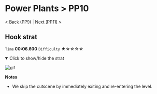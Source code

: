 # Power Plants > PP10

[< Back (PP9)](https://github.com/Doublevil/scbspeedrun/blob/main/levels/PP/PP9.md) | [Next (PP11) >](https://github.com/Doublevil/scbspeedrun/blob/main/levels/PP/PP11.md)

## Hook strat

`Time` **00:06.600** `Difficulty` ★☆☆☆☆
<details open>
  <summary>Click to show/hide the strat</summary>

  ![gif](https://github.com/Doublevil/scbspeedrun/blob/main/media/levels/PP/PP10_HookStrat.webp)

  **Notes**
  - We skip the cutscene by immediately exiting and re-entering the level.
</details>
